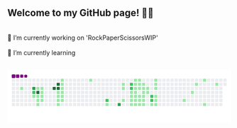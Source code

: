## Welcome to my GitHub page! 👋😎
<br>
🤔 I’m currently working on 'RockPaperScissorsWIP'
<br>
<br>
🧐 I’m currently learning 
<br>
<br>

![snake gif](https://github.com/mattrich98/mattrich98/blob/output/github-contribution-grid-snake.gif)

